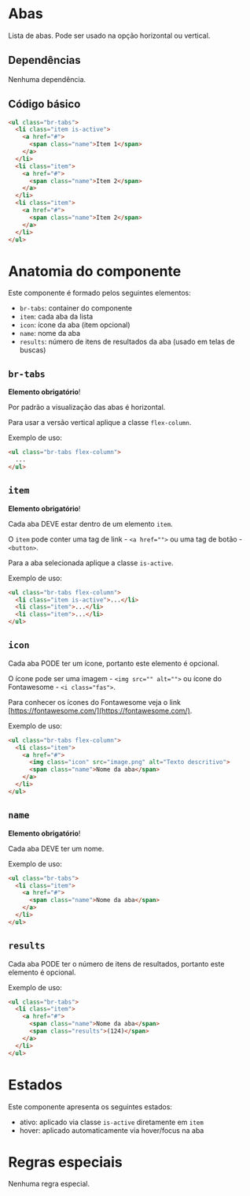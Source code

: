 # Abas

Lista de abas. Pode ser usado na opção horizontal ou vertical.

## Dependências

Nenhuma dependência.

## Código básico

```html
<ul class="br-tabs">
  <li class="item is-active">
    <a href="#">
      <span class="name">Item 1</span>
    </a>
  </li>
  <li class="item">
    <a href="#">
      <span class="name">Item 2</span>
    </a>
  </li>
  <li class="item">
    <a href="#">
      <span class="name">Item 2</span>
    </a>
  </li>
</ul>
```

# Anatomia do componente

Este componente é formado pelos seguintes elementos:

- `br-tabs`: container do componente
- `item`: cada aba da lista
- `icon`: ícone da aba (item opcional)
- `name`: nome da aba
- `results`: número de itens de resultados da aba (usado em telas de buscas)

## `br-tabs`

**Elemento obrigatório**!

Por padrão a visualização das abas é horizontal.

Para usar a versão vertical aplique a classe `flex-column`.

Exemplo de uso:

```html
<ul class="br-tabs flex-column">
  ...
</ul>
```

## `item`

**Elemento obrigatório**!

Cada aba DEVE estar dentro de um elemento `item`.

O `item` pode conter uma tag de link - `<a href="">` ou uma tag de botão - `<button>`.

Para a aba selecionada aplique a classe `is-active`.

Exemplo de uso:

```html
<ul class="br-tabs flex-column">
  <li class="item is-active">...</li>
  <li class="item">...</li>
  <li class="item">...</li>
</ul>
```

## `icon`

Cada aba PODE ter um ícone, portanto este elemento é opcional.

O ícone pode ser uma imagem - `<img src="" alt="">` ou ícone do Fontawesome - `<i class="fas">`.

Para conhecer os ícones do Fontawesome veja o link [https://fontawesome.com/](https://fontawesome.com/).

Exemplo de uso:

```html
<ul class="br-tabs flex-column">
  <li class="item">
    <a href="#">
      <img class="icon" src="image.png" alt="Texto descritivo">
      <span class="name">Nome da aba</span>
    </a>
  </li>
</ul>
```

## `name`

**Elemento obrigatório**!

Cada aba DEVE ter um nome.

Exemplo de uso:

```html
<ul class="br-tabs">
  <li class="item">
    <a href="#">
      <span class="name">Nome da aba</span>
    </a>
  </li>
</ul>
```

## `results`

Cada aba PODE ter o número de itens de resultados, portanto este elemento é opcional.

Exemplo de uso:

```html
<ul class="br-tabs">
  <li class="item">
    <a href="#">
      <span class="name">Nome da aba</span>
      <span class="results">(124)</span>
    </a>
  </li>
</ul>
```

# Estados

Este componente apresenta os seguintes estados:

- ativo: aplicado via classe `is-active` diretamente em `item`
- hover: aplicado automaticamente via hover/focus na aba

# Regras especiais

Nenhuma regra especial.
